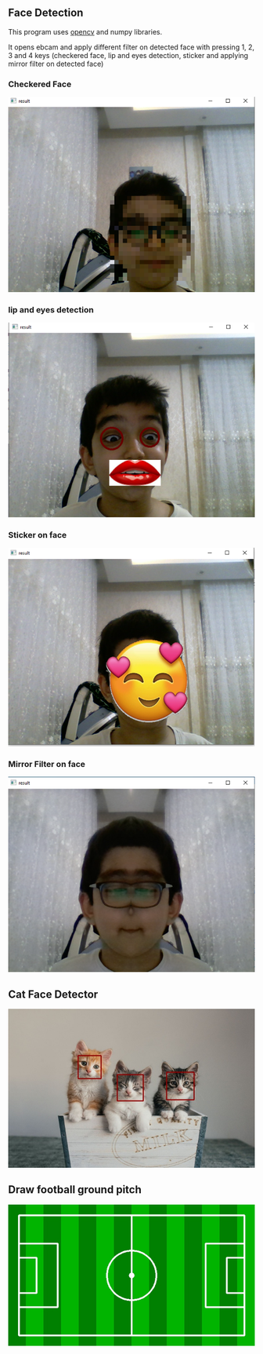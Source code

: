 ## Face Detection
This program uses [opencv](https://github.com/opencv/opencv) and numpy libraries.

It opens ebcam and apply different filter on detected face with pressing 1, 2, 3 and 4 keys (checkered face, lip and eyes detection, sticker and applying mirror filter on detected face)
### Checkered Face
![](output/checkeredface.png)
### lip and eyes detection
![](output/lip&glass1.png)
### Sticker on face
![](output/smileface.png)
### Mirror Filter on face
![](output/mirrorface.png)
## Cat Face Detector
![](output/cat_face_detection.jpg)
## Draw football ground pitch
![](output/football_ground_image.jpg)
